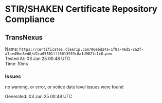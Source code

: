 # STIR/SHAKEN Certificate Repository Compliance

## TransNexus

Name: `https://certificates.clearip.com/06ebd24a-1f0a-46d5-8a2f-a7ae49be8ed6/d2ca05801fff6613939c0a1d9821c1c8.pem`\
Tested At: 03 Jun 25 00:48 UTC\
Time: 10ms

### Issues

no warning, or error, or notice date level issues were found

Generated: 03 Jun 25 00:48 UTC